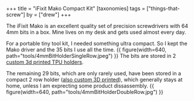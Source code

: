 +++
title = "iFixit Mako Compact Kit"
[taxonomies]
tags = ["things-that-screw"]
by = ["drew"]
+++

The iFixit Mako is an excellent quality set of precision screwdrivers with 64 4mm bits in a box. Mine lives on my desk and gets used almost every day.

For a portable tiny tool kit, I needed something ultra compact. So I kept the Mako driver and the 35 bits I use all the time.
{{ figure(width=640, path="tools/4mmBitHolderSingleRow.jpeg") }}
The bits are stored in 2 [custom 3d printed TPU holders](https://www.printables.com/model/700125-4mm-screwdriver-bit-holders).

The remaining 29 bits, which are only rarely used, have been stored in a compact 2 row holder ([also custom 3D printed](https://www.printables.com/model/700886-compact-bit-holder-for-30-4mm-screwdriver-bits)), which generally stays at home, unless I am exprecting some product dissassembly.
{{ figure(width=640, path="tools/4mmBitHolderDoubleRow.jpg") }}
